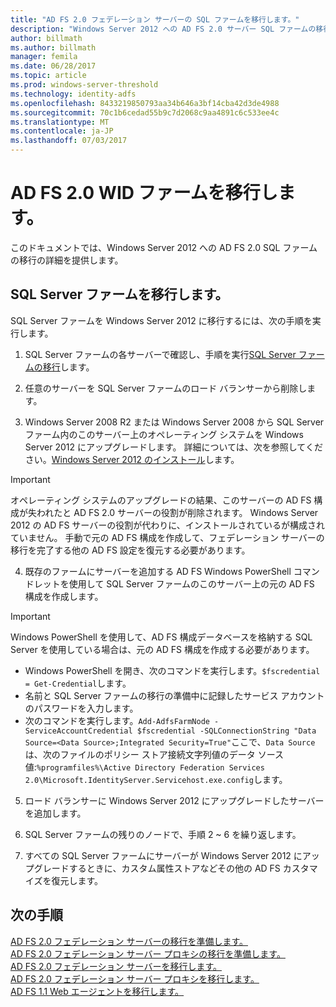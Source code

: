 ```yaml
---
title: "AD FS 2.0 フェデレーション サーバーの SQL ファームを移行します。"
description: "Windows Server 2012 への AD FS 2.0 サーバー SQL ファームの移行に関する情報を提供します。"
author: billmath
ms.author: billmath
manager: femila
ms.date: 06/28/2017
ms.topic: article
ms.prod: windows-server-threshold
ms.technology: identity-adfs
ms.openlocfilehash: 8433219850793aa34b646a3bf14cba42d3de4988
ms.sourcegitcommit: 70c1b6cedad55b9c7d2068c9aa4891c6c533ee4c
ms.translationtype: MT
ms.contentlocale: ja-JP
ms.lasthandoff: 07/03/2017
---
```

# <a name="migrate-an-ad-fs-20-wid-farm"></a>AD FS 2.0 WID ファームを移行します。  
このドキュメントでは、Windows Server 2012 への AD FS 2.0 SQL ファームの移行の詳細を提供します。


## <a name="migrate-a-sql-server-farm"></a>SQL Server ファームを移行します。  
 SQL Server ファームを Windows Server 2012 に移行するには、次の手順を実行します。  
  
1.  SQL Server ファームの各サーバーで確認し、手順を実行[SQL Server ファームの移行](prepare-to-migrate-a-sql-server-farm.md)します。  
  
2.  任意のサーバーを SQL Server ファームのロード バランサーから削除します。  
  
3.  Windows Server 2008 R2 または Windows Server 2008 から SQL Server ファーム内のこのサーバー上のオペレーティング システムを Windows Server 2012 にアップグレードします。 詳細については、次を参照してください。[Windows Server 2012 のインストール](https://technet.microsoft.com/library/jj134246.aspx)します。  
  
> [!IMPORTANT]
>  オペレーティング システムのアップグレードの結果、このサーバーの AD FS 構成が失われたと AD FS 2.0 サーバーの役割が削除されます。 Windows Server 2012 の AD FS サーバーの役割が代わりに、インストールされているが構成されていません。 手動で元の AD FS 構成を作成して、フェデレーション サーバーの移行を完了する他の AD FS 設定を復元する必要があります。  
  
4.  既存のファームにサーバーを追加する AD FS Windows PowerShell コマンドレットを使用して SQL Server ファームのこのサーバー上の元の AD FS 構成を作成します。  
  
> [!IMPORTANT]
>  Windows PowerShell を使用して、AD FS 構成データベースを格納する SQL Server を使用している場合は、元の AD FS 構成を作成する必要があります。  

  - Windows PowerShell を開き、次のコマンドを実行します。`$fscredential = Get-Credential`します。  
  - 名前と SQL Server ファームの移行の準備中に記録したサービス アカウントのパスワードを入力します。  
  - 次のコマンドを実行します。`Add-AdfsFarmNode -ServiceAccountCredential $fscredential -SQLConnectionString "Data Source=<Data Source>;Integrated Security=True"`ここで、`Data Source`は、次のファイルのポリシー ストア接続文字列値のデータ ソース値:`%programfiles%\Active Directory Federation Services 2.0\Microsoft.IdentityServer.Servicehost.exe.config`します。  
  
5.  ロード バランサーに Windows Server 2012 にアップグレードしたサーバーを追加します。  
  
6.  SQL Server ファームの残りのノードで、手順 2 ~ 6 を繰り返します。  
  
7.  すべての SQL Server ファームにサーバーが Windows Server 2012 にアップグレードするときに、カスタム属性ストアなどその他の AD FS カスタマイズを復元します。  

## <a name="next-steps"></a>次の手順
 [AD FS 2.0 フェデレーション サーバーの移行を準備します。](prepare-to-migrate-ad-fs-fed-server.md)   
 [AD FS 2.0 フェデレーション サーバー プロキシの移行を準備します。](prepare-to-migrate-ad-fs-fed-proxy.md)   
 [AD FS 2.0 フェデレーション サーバーを移行します。](migrate-the-ad-fs-fed-server.md)   
 [AD FS 2.0 フェデレーション サーバー プロキシを移行します。](migrate-the-ad-fs-2-fed-server-proxy.md)   
 [AD FS 1.1 Web エージェントを移行します。](migrate-the-ad-fs-web-agent.md)



